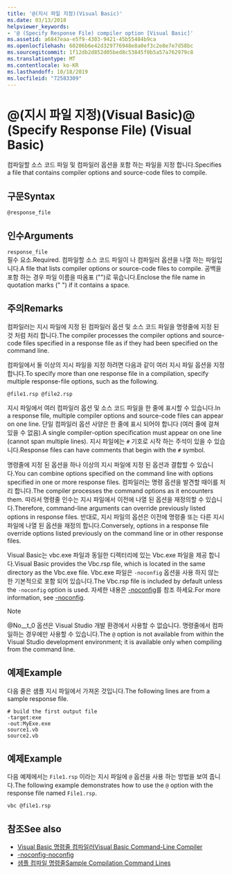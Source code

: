 ```yaml
---
title: '@(지시 파일 지정)(Visual Basic)'
ms.date: 03/13/2018
helpviewer_keywords:
- '@ (Specify Response File) compiler option [Visual Basic]'
ms.assetid: a6847eaa-e5f9-4303-9421-45b55484b9ca
ms.openlocfilehash: 60206b6e42d329776948e8a0ef3c2e8e7e7d58bc
ms.sourcegitcommit: 1f12db2d852d05bed8c53845f0b5a57a762979c8
ms.translationtype: MT
ms.contentlocale: ko-KR
ms.lasthandoff: 10/18/2019
ms.locfileid: "72583309"
---
```

# <a name="-specify-response-file-visual-basic"></a><span data-ttu-id="b66a7-102">@(지시 파일 지정)(Visual Basic)</span><span class="sxs-lookup"><span data-stu-id="b66a7-102">@ (Specify Response File) (Visual Basic)</span></span>

<span data-ttu-id="b66a7-103">컴파일할 소스 코드 파일 및 컴파일러 옵션을 포함 하는 파일을 지정 합니다.</span><span class="sxs-lookup"><span data-stu-id="b66a7-103">Specifies a file that contains compiler options and source-code files to compile.</span></span>

## <a name="syntax"></a><span data-ttu-id="b66a7-104">구문</span><span class="sxs-lookup"><span data-stu-id="b66a7-104">Syntax</span></span>

```console
@response_file
```

## <a name="arguments"></a><span data-ttu-id="b66a7-105">인수</span><span class="sxs-lookup"><span data-stu-id="b66a7-105">Arguments</span></span>

`response_file`  
<span data-ttu-id="b66a7-106">필수 요소.</span><span class="sxs-lookup"><span data-stu-id="b66a7-106">Required.</span></span> <span data-ttu-id="b66a7-107">컴파일할 소스 코드 파일이 나 컴파일러 옵션을 나열 하는 파일입니다.</span><span class="sxs-lookup"><span data-stu-id="b66a7-107">A file that lists compiler options or source-code files to compile.</span></span> <span data-ttu-id="b66a7-108">공백을 포함 하는 경우 파일 이름을 따옴표 ("")로 묶습니다.</span><span class="sxs-lookup"><span data-stu-id="b66a7-108">Enclose the file name in quotation marks (" ") if it contains a space.</span></span>

## <a name="remarks"></a><span data-ttu-id="b66a7-109">주의</span><span class="sxs-lookup"><span data-stu-id="b66a7-109">Remarks</span></span>

<span data-ttu-id="b66a7-110">컴파일러는 지시 파일에 지정 된 컴파일러 옵션 및 소스 코드 파일을 명령줄에 지정 된 것 처럼 처리 합니다.</span><span class="sxs-lookup"><span data-stu-id="b66a7-110">The compiler processes the compiler options and source-code files specified in a response file as if they had been specified on the command line.</span></span>

<span data-ttu-id="b66a7-111">컴파일에서 둘 이상의 지시 파일을 지정 하려면 다음과 같이 여러 지시 파일 옵션을 지정 합니다.</span><span class="sxs-lookup"><span data-stu-id="b66a7-111">To specify more than one response file in a compilation, specify multiple response-file options, such as the following.</span></span>

```console
@file1.rsp @file2.rsp
```

<span data-ttu-id="b66a7-112">지시 파일에서 여러 컴파일러 옵션 및 소스 코드 파일을 한 줄에 표시할 수 있습니다.</span><span class="sxs-lookup"><span data-stu-id="b66a7-112">In a response file, multiple compiler options and source-code files can appear on one line.</span></span> <span data-ttu-id="b66a7-113">단일 컴파일러 옵션 사양은 한 줄에 표시 되어야 합니다 (여러 줄에 걸쳐 있을 수 없음).</span><span class="sxs-lookup"><span data-stu-id="b66a7-113">A single compiler-option specification must appear on one line (cannot span multiple lines).</span></span> <span data-ttu-id="b66a7-114">지시 파일에는 `#` 기호로 시작 하는 주석이 있을 수 있습니다.</span><span class="sxs-lookup"><span data-stu-id="b66a7-114">Response files can have comments that begin with the `#` symbol.</span></span>

<span data-ttu-id="b66a7-115">명령줄에 지정 된 옵션을 하나 이상의 지시 파일에 지정 된 옵션과 결합할 수 있습니다.</span><span class="sxs-lookup"><span data-stu-id="b66a7-115">You can combine options specified on the command line with options specified in one or more response files.</span></span> <span data-ttu-id="b66a7-116">컴파일러는 명령 옵션을 발견할 때이를 처리 합니다.</span><span class="sxs-lookup"><span data-stu-id="b66a7-116">The compiler processes the command options as it encounters them.</span></span> <span data-ttu-id="b66a7-117">따라서 명령줄 인수는 지시 파일에서 이전에 나열 된 옵션을 재정의할 수 있습니다.</span><span class="sxs-lookup"><span data-stu-id="b66a7-117">Therefore, command-line arguments can override previously listed options in response files.</span></span> <span data-ttu-id="b66a7-118">반대로, 지시 파일의 옵션은 이전에 명령줄 또는 다른 지시 파일에 나열 된 옵션을 재정의 합니다.</span><span class="sxs-lookup"><span data-stu-id="b66a7-118">Conversely, options in a response file override options listed previously on the command line or in other response files.</span></span>

<span data-ttu-id="b66a7-119">Visual Basic는 vbc.exe 파일과 동일한 디렉터리에 있는 Vbc.exe 파일을 제공 합니다.</span><span class="sxs-lookup"><span data-stu-id="b66a7-119">Visual Basic provides the Vbc.rsp file, which is located in the same directory as the Vbc.exe file.</span></span> <span data-ttu-id="b66a7-120">Vbc.exe 파일은 `-noconfig` 옵션을 사용 하지 않는 한 기본적으로 포함 되어 있습니다.</span><span class="sxs-lookup"><span data-stu-id="b66a7-120">The Vbc.rsp file is included by default unless the `-noconfig` option is used.</span></span> <span data-ttu-id="b66a7-121">자세한 내용은 [-noconfig](../../../visual-basic/reference/command-line-compiler/noconfig.md)를 참조 하세요.</span><span class="sxs-lookup"><span data-stu-id="b66a7-121">For more information, see [-noconfig](../../../visual-basic/reference/command-line-compiler/noconfig.md).</span></span>

> [!NOTE]
> <span data-ttu-id="b66a7-122">@No__t_0 옵션은 Visual Studio 개발 환경에서 사용할 수 없습니다. 명령줄에서 컴파일하는 경우에만 사용할 수 있습니다.</span><span class="sxs-lookup"><span data-stu-id="b66a7-122">The `@` option is not available from within the Visual Studio development environment; it is available only when compiling from the command line.</span></span>

## <a name="example"></a><span data-ttu-id="b66a7-123">예제</span><span class="sxs-lookup"><span data-stu-id="b66a7-123">Example</span></span>

<span data-ttu-id="b66a7-124">다음 줄은 샘플 지시 파일에서 가져온 것입니다.</span><span class="sxs-lookup"><span data-stu-id="b66a7-124">The following lines are from a sample response file.</span></span>

```console
# build the first output file
-target:exe
-out:MyExe.exe
source1.vb
source2.vb
```

## <a name="example"></a><span data-ttu-id="b66a7-125">예제</span><span class="sxs-lookup"><span data-stu-id="b66a7-125">Example</span></span>

<span data-ttu-id="b66a7-126">다음 예제에서는 `File1.rsp` 이라는 지시 파일에 `@` 옵션을 사용 하는 방법을 보여 줍니다.</span><span class="sxs-lookup"><span data-stu-id="b66a7-126">The following example demonstrates how to use the `@` option with the response file named `File1.rsp`.</span></span>

```console
vbc @file1.rsp
```

## <a name="see-also"></a><span data-ttu-id="b66a7-127">참조</span><span class="sxs-lookup"><span data-stu-id="b66a7-127">See also</span></span>

- [<span data-ttu-id="b66a7-128">Visual Basic 명령줄 컴파일러</span><span class="sxs-lookup"><span data-stu-id="b66a7-128">Visual Basic Command-Line Compiler</span></span>](../../../visual-basic/reference/command-line-compiler/index.md)
- [<span data-ttu-id="b66a7-129">-noconfig</span><span class="sxs-lookup"><span data-stu-id="b66a7-129">-noconfig</span></span>](../../../visual-basic/reference/command-line-compiler/noconfig.md)
- [<span data-ttu-id="b66a7-130">샘플 컴파일 명령줄</span><span class="sxs-lookup"><span data-stu-id="b66a7-130">Sample Compilation Command Lines</span></span>](../../../visual-basic/reference/command-line-compiler/sample-compilation-command-lines.md)
